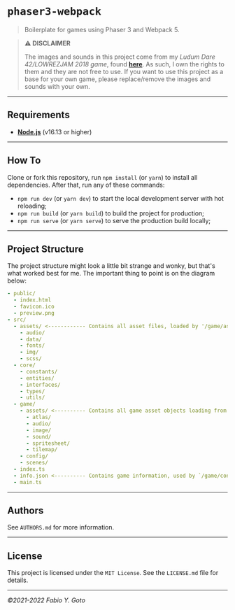 # `phaser3-webpack`

> Boilerplate for games using Phaser 3 and Webpack 5.

> **:warning: DISCLAIMER**
> 
> The images and sounds in this project come from my _Ludum Dare 42/LOWREZJAM 
> 2018 game_, found [**here**](https://github.com/yuigoto/ludumdare-42). As 
> such, I own the rights to them and they are not free to use. If you want to 
> use this project as a base for your own game, please replace/remove the 
> images and sounds with your own.

---

## Requirements

- [**Node.js**](https://nodejs.org/en/) (v16.13 or higher)	

---

## How To

Clone or fork this repository, run `npm install` (or `yarn`) to install all 
dependencies. After that, run any of these commands:

- `npm run dev` (or `yarn dev`) to start the local development server with hot 
  reloading;
- `npm run build` (or `yarn build`) to build the project for production;
- `npm run serve` (or `yarn serve`) to serve the production build locally;

---

## Project Structure

The project structure might look a little bit strange and wonky, but that's what 
worked best for me. The important thing to point is on the diagram below:

```yaml
- public/
  - index.html
  - favicon.ico
  - preview.png
- src/
  - assets/ <------------ Contains all asset files, loaded by '/game/assets'
    - audio/
    - data/
    - fonts/
    - img/
    - scss/
  - core/
    - constants/
    - entities/
    - interfaces/
    - types/
    - utils/
  - game/
    - assets/ <---------- Contains all game asset objects loading from `/assets`
      - atlas/
      - audio/
      - image/
      - sound/
      - spritesheet/
      - tilemap/
    - config/
    - scenes/
  - index.ts
  - info.json <---------- Contains game information, used by `/game/config`
  - main.ts
```

---

## Authors

See `AUTHORS.md` for more information.

---

## License

This project is licensed under the `MIT License`. See the `LICENSE.md` file for details.

---

_&copy;2021-2022 Fabio Y. Goto_
